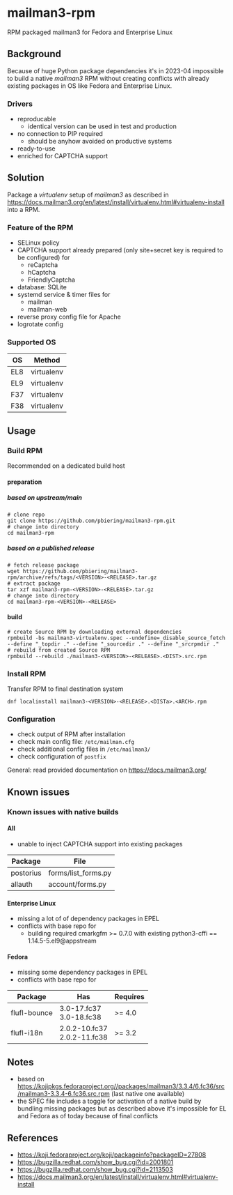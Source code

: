 # mailman3-rpm

RPM packaged mailman3 for Fedora and Enterprise Linux

## Background

Because of huge Python package dependencies it's in 2023-04 impossible to build a native *mailman3* RPM without creating conflicts with already existing packages in OS like Fedora and Enterprise Linux.

### Drivers

- reproducable
  - identical version can be used in test and production
- no connection to PIP required
  - should be anyhow avoided on productive systems
- ready-to-use
- enriched for CAPTCHA support

## Solution

Package a *virtualenv* setup of *mailman3* as described in https://docs.mailman3.org/en/latest/install/virtualenv.html#virtualenv-install into a RPM.

### Feature of the RPM

- SELinux policy
- CAPTCHA support already prepared (only site+secret key is required to be configured) for
  - reCaptcha
  - hCaptcha
  - FriendlyCaptcha
- database: SQLite
- systemd service & timer files for
  - mailman
  - mailman-web
- reverse proxy config file for Apache
- logrotate config

### Supported OS

| OS  | Method     |
|-----|------------|
| EL8 | virtualenv |
| EL9 | virtualenv |
| F37 | virtualenv |
| F38 | virtualenv |

## Usage

### Build RPM

Recommended on a dedicated build host

#### preparation

##### based on upstream/main

```
# clone repo
git clone https://github.com/pbiering/mailman3-rpm.git
# change into directory
cd mailman3-rpm
```

##### based on a published release

```
# fetch release package
wget https://github.com/pbiering/mailman3-rpm/archive/refs/tags/<VERSION>-<RELEASE>.tar.gz
# extract package
tar xzf mailman3-rpm-<VERSION>-<RELEASE>.tar.gz
# change into directory
cd mailman3-rpm-<VERSION>-<RELEASE>
```

#### build

```
# create Source RPM by downloading external dependencies
rpmbuild -bs mailman3-virtualenv.spec --undefine=_disable_source_fetch --define "_topdir ." --define "_sourcedir ." --define "_srcrpmdir ."
# rebuild from created Source RPM
rpmbuild --rebuild ./mailman3-<VERSION>-<RELEASE>.<DIST>.src.rpm
```

### Install RPM

Transfer RPM to final destination system

```
dnf localinstall mailman3-<VERSION>-<RELEASE>.<DISTa>.<ARCH>.rpm
```

### Configuration

- check output of RPM after installation
- check main config file: `/etc/mailman.cfg`
- check additional config files in `/etc/mailman3/`
- check configuration of `postfix`

General: read provided documentation on https://docs.mailman3.org/

## Known issues

### Known issues with native builds

#### All

- unable to inject CAPTCHA support into existing packages

| Package   | File                |
|-----------|---------------------|
| postorius | forms/list_forms.py |
| allauth   | account/forms.py    |

#### Enterprise Linux

- missing a lot of of dependency packages in EPEL
- conflicts with base repo for
  - building required cmarkgfm >= 0.7.0 with existing python3-cffi == 1.14.5-5.el9@appstream

#### Fedora

- missing some dependency packages in EPEL
- conflicts with base repo for

| Package      | Has                              |Requires|
|--------------|----------------------------------|--------|
| flufl-bounce | 3.0-17.fc37 <br/>3.0-18.fc38     | >= 4.0 |
| flufl-i18n   | 2.0.2-10.fc37 <br/>2.0.2-11.fc38 | >= 3.2 |

## Notes

- based on https://kojipkgs.fedoraproject.org//packages/mailman3/3.3.4/6.fc36/src/mailman3-3.3.4-6.fc36.src.rpm (last native one available)
- the SPEC file includes a toggle for activation of a native build by bundling missing packages but as described above it's impossible for EL and Fedora as of today because of final conflicts

## References

- https://koji.fedoraproject.org/koji/packageinfo?packageID=27808
- https://bugzilla.redhat.com/show_bug.cgi?id=2001801
- https://bugzilla.redhat.com/show_bug.cgi?id=2113503
- https://docs.mailman3.org/en/latest/install/virtualenv.html#virtualenv-install
